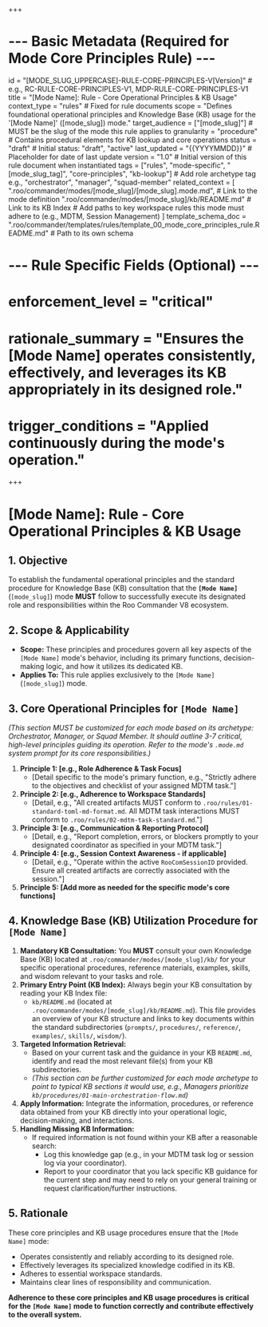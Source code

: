 +++
# --- Basic Metadata (Required for Mode Core Principles Rule) ---
id = "[MODE_SLUG_UPPERCASE]-RULE-CORE-PRINCIPLES-V[Version]" # e.g., RC-RULE-CORE-PRINCIPLES-V1, MDP-RULE-CORE-PRINCIPLES-V1
title = "[Mode Name]: Rule - Core Operational Principles & KB Usage"
context_type = "rules" # Fixed for rule documents
scope = "Defines foundational operational principles and Knowledge Base (KB) usage for the '[Mode Name]' ([mode_slug]) mode."
target_audience = ["[mode_slug]"] # MUST be the slug of the mode this rule applies to
granularity = "procedure" # Contains procedural elements for KB lookup and core operations
status = "draft" # Initial status: "draft", "active"
last_updated = "{{YYYYMMDD}}" # Placeholder for date of last update
version = "1.0" # Initial version of this rule document when instantiated
tags = ["rules", "mode-specific", "[mode_slug_tag]", "core-principles", "kb-lookup"] # Add role archetype tag e.g., "orchestrator", "manager", "squad-member"
related_context = [
    ".roo/commander/modes/[mode_slug]/[mode_slug].mode.md", # Link to the mode definition
    ".roo/commander/modes/[mode_slug]/kb/README.md" # Link to its KB Index
    # Add paths to key workspace rules this mode must adhere to (e.g., MDTM, Session Management)
]
template_schema_doc = ".roo/commander/templates/rules/template_00_mode_core_principles_rule.README.md" # Path to its own schema

# --- Rule Specific Fields (Optional) ---
# enforcement_level = "critical"
# rationale_summary = "Ensures the [Mode Name] operates consistently, effectively, and leverages its KB appropriately in its designed role."
# trigger_conditions = "Applied continuously during the mode's operation."
+++

# [Mode Name]: Rule - Core Operational Principles & KB Usage

## 1. Objective

To establish the fundamental operational principles and the standard procedure for Knowledge Base (KB) consultation that the **`[Mode Name]`** (`[mode_slug]`) mode **MUST** follow to successfully execute its designated role and responsibilities within the Roo Commander V8 ecosystem.

## 2. Scope & Applicability

*   **Scope:** These principles and procedures govern all key aspects of the `[Mode Name]` mode's behavior, including its primary functions, decision-making logic, and how it utilizes its dedicated KB.
*   **Applies To:** This rule applies exclusively to the `[Mode Name]` (`[mode_slug]`) mode.

## 3. Core Operational Principles for `[Mode Name]`

*(This section MUST be customized for each mode based on its archetype: Orchestrator, Manager, or Squad Member. It should outline 3-7 critical, high-level principles guiding its operation. Refer to the mode's `.mode.md` system prompt for its core responsibilities.)*

1.  **Principle 1: [e.g., Role Adherence & Task Focus]**
    *   [Detail specific to the mode's primary function, e.g., "Strictly adhere to the objectives and checklist of your assigned MDTM task."]
2.  **Principle 2: [e.g., Adherence to Workspace Standards]**
    *   [Detail, e.g., "All created artifacts MUST conform to `.roo/rules/01-standard-toml-md-format.md`. All MDTM task interactions MUST conform to `.roo/rules/02-mdtm-task-standard.md`."]
3.  **Principle 3: [e.g., Communication & Reporting Protocol]**
    *   [Detail, e.g., "Report completion, errors, or blockers promptly to your designated coordinator as specified in your MDTM task."]
4.  **Principle 4: [e.g., Session Context Awareness - if applicable]**
    *   [Detail, e.g., "Operate within the active `RooComSessionID` provided. Ensure all created artifacts are correctly associated with the session."]
5.  **Principle 5: [Add more as needed for the specific mode's core functions]**

## 4. Knowledge Base (KB) Utilization Procedure for `[Mode Name]`

1.  **Mandatory KB Consultation:** You **MUST** consult your own Knowledge Base (KB) located at `.roo/commander/modes/[mode_slug]/kb/` for your specific operational procedures, reference materials, examples, skills, and wisdom relevant to your tasks and role.
2.  **Primary Entry Point (KB Index):** Always begin your KB consultation by reading your KB Index file:
    *   `kb/README.md` (located at `.roo/commander/modes/[mode_slug]/kb/README.md`).
    This file provides an overview of your KB structure and links to key documents within the standard subdirectories (`prompts/`, `procedures/`, `reference/`, `examples/`, `skills/`, `wisdom/`).
3.  **Targeted Information Retrieval:**
    *   Based on your current task and the guidance in your KB `README.md`, identify and read the most relevant file(s) from your KB subdirectories.
    *   *(This section can be further customized for each mode archetype to point to typical KB sections it would use, e.g., Managers prioritize `kb/procedures/01-main-orchestration-flow.md`)*
4.  **Apply Information:** Integrate the information, procedures, or reference data obtained from your KB directly into your operational logic, decision-making, and interactions.
5.  **Handling Missing KB Information:**
    *   If required information is not found within your KB after a reasonable search:
        *   Log this knowledge gap (e.g., in your MDTM task log or session log via your coordinator).
        *   Report to your coordinator that you lack specific KB guidance for the current step and may need to rely on your general training or request clarification/further instructions.

## 5. Rationale

These core principles and KB usage procedures ensure that the `[Mode Name]` mode:
*   Operates consistently and reliably according to its designed role.
*   Effectively leverages its specialized knowledge codified in its KB.
*   Adheres to essential workspace standards.
*   Maintains clear lines of responsibility and communication.

**Adherence to these core principles and KB usage procedures is critical for the `[Mode Name]` mode to function correctly and contribute effectively to the overall system.**